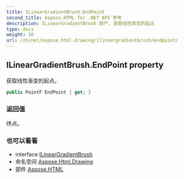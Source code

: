 ```yaml
---
title: ILinearGradientBrush.EndPoint
second_title: Aspose.HTML for .NET API 参考
description: ILinearGradientBrush 财产. 获取线性渐变的起点
type: docs
weight: 30
url: /zh/net/aspose.html.drawing/ilineargradientbrush/endpoint/
---
```

## ILinearGradientBrush.EndPoint property

获取线性渐变的起点。

```csharp
public PointF EndPoint { get; }
```

### 返回值

终点。

### 也可以看看

* interface [ILinearGradientBrush](../)
* 命名空间 [Aspose.Html.Drawing](../../ilineargradientbrush/)
* 部件 [Aspose.HTML](../../../)


